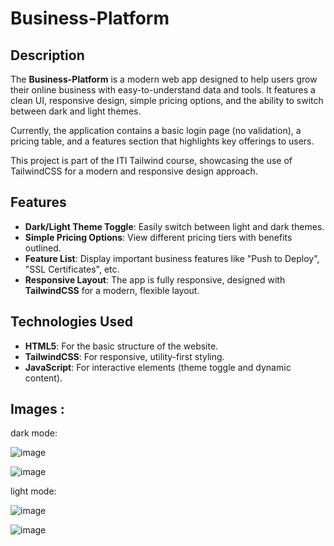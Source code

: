 # Business-Platform

## Description
The **Business-Platform** is a modern web app designed to help users grow their online business with easy-to-understand data and tools. It features a clean UI, responsive design, simple pricing options, and the ability to switch between dark and light themes. 

Currently, the application contains a basic login page (no validation), a pricing table, and a features section that highlights key offerings to users.

This project is part of the ITI Tailwind course, showcasing the use of TailwindCSS for a modern and responsive design approach.

## Features
- **Dark/Light Theme Toggle**: Easily switch between light and dark themes.
- **Simple Pricing Options**: View different pricing tiers with benefits outlined.
- **Feature List**: Display important business features like "Push to Deploy", "SSL Certificates", etc.
- **Responsive Layout**: The app is fully responsive, designed with **TailwindCSS** for a modern, flexible layout.


## Technologies Used
- **HTML5**: For the basic structure of the website.
- **TailwindCSS**: For responsive, utility-first styling.
- **JavaScript**: For interactive elements (theme toggle and dynamic content).

## Images :
   dark mode:
   
![image](https://github.com/user-attachments/assets/2d282bdd-65c4-4f4a-8f28-83bdd7e96f30)

![image](https://github.com/user-attachments/assets/4360093a-e456-4e52-b728-03528ad19b7d)

  light mode:
  
![image](https://github.com/user-attachments/assets/5d673459-f417-4bad-90dc-7d2f9f19e992)


![image](https://github.com/user-attachments/assets/639032b8-f010-4232-a609-aadd5f85eca0)
